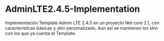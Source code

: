 # AdminLTE2.4.5-Implementation

Implementación Template Admin LTE 2.4.5 en un proyecto Net core 2.1, con características básicas y skin personalizado, Aun así se mantienen los skin con los que ya cuenta el Template.
